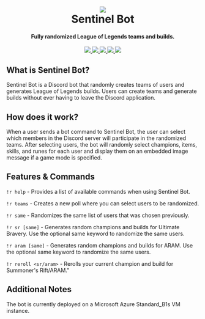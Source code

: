 <h1 align="center">
  <a href="https://github.com/vo-andrew/discord-bot">
  <img src="https://static.wikia.nocookie.net/leagueoflegends/images/4/42/Sentinel_Runespirit_profileicon.png/revision/latest/top-crop/width/220/height/220?cb=20190903211816">
  </a>
  <br>
  Sentinel Bot
  <br>
</h1>

<h4 align="center">Fully randomized League of Legends teams and builds.</h4>

<p align="center">
  <a href=#>
    <img src="https://discordapp.com/api/guilds/185946930822512641/widget.png?style=shield">
  </a>

  <a href="https://www.python.org/downloads/">
    <img src="https://img.shields.io/pypi/pyversions/Red-Discordbot">
  </a>
  <a href="https://discord.js.org/#/">
     <img src="https://img.shields.io/badge/discord-js-yellow">
  </a>
  <a href=#>
    <img src="https://img.shields.io/badge/node%40latest-%3E%3D12.0.0-brightgreen">
  </a>
  <a href=#>
    <img src="https://img.shields.io/badge/docker%20build-passing-brightgreen">
  </a>
</p>

## What is Sentinel Bot?

Sentinel Bot is a Discord bot that randomly creates teams of users and generates League of Legends builds. Users can create teams and generate builds without ever having to leave the Discord application.

## How does it work?

When a user sends a bot command to Sentinel Bot, the user can select which members in the Discord server will participate in the randomized teams. After selecting users, the bot will randomly select champions, items, skills, and runes for each user and display them on an embedded image message if a game mode is specified.

## Features & Commands

`!r help` - Provides a list of available commands when using Sentinel Bot.

`!r teams` - Creates a new poll where you can select users to be randomized.

`!r same` - Randomizes the same list of users that was chosen previously.
                            
`!r sr [same]` - Generates random champions and builds for Ultimate Bravery. Use the optional same keyword to randomize the same users.
                            
`!r aram [same]` - Generates random champions and builds for ARAM. Use the optional same keyword to randomize the same users.
                            
`!r reroll <sr/aram>` - Rerolls your current champion and build for Summoner's Rift/ARAM."

## Additional Notes
The bot is currently deployed on a Microsoft Azure Standard_B1s VM instance.
